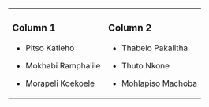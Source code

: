 <table>
  <tr>
    <td>

### Column 1
- Pitso Katleho
- Mokhabi Ramphalile
- Morapeli Koekoele

    </td>
    <td>

### Column 2
- Thabelo Pakalitha
- Thuto Nkone
- Mohlapiso Machoba

    </td>
  </tr>
</table>

